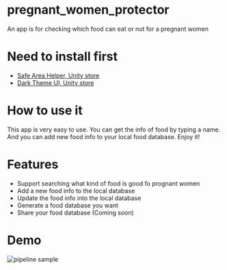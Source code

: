 # pregnant_women_protector
An app is for checking which food can eat or not for a pregnant women

# Need to install first
* [Safe Area Helper, Unity store](https://assetstore.unity.com/packages/tools/gui/safe-area-helper-130488#description)
* [Dark Theme UI, Unity store](https://assetstore.unity.com/packages/2d/gui/dark-theme-ui-199010#description)

# How to use it
This app is very easy to use. You can get the info of food by typing a name. And you can add new food info to your local food database.
Enjoy it!

# Features
* Support searching what kind of food is good fo prognant women
* Add a new food info to the local database
* Update the food info into the local database
* Generate a food database you want
* Share your food database (Coming soon)

# Demo
![pipeline sample](https://github.com/BigTsung/pregnant_women_protector/raw/main/videos/Dem_baby_protector_20220703.gif)